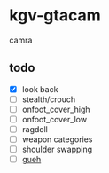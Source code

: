 # kgv-gtacam
camra

## todo
- [x] look back
- [ ] stealth/crouch
- [ ] onfoot_cover_high
- [ ] onfoot_cover_low
- [ ] ragdoll
- [ ] weapon categories
- [ ] shoulder swapping
- [ ] [gueh](https://b.catgirlsare.sexy/8hf1erxWLbm5.mp4)